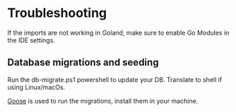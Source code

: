 # Troubleshooting
If the imports are not working in Goland, make sure to enable Go Modules in the IDE settings.

## Database migrations and seeding
Run the db-migrate.ps1 powershell to update your DB.
Translate to shell if using Linux/macOs.

[Goose](https://github.com/pressly/goose) is used to run the migrations, install them in your machine.